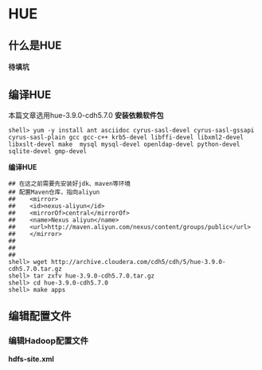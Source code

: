 # HUE
## 什么是HUE

####

#### 待填坑

####

## 编译HUE
本篇文章选用hue-3.9.0-cdh5.7.0
**安装依赖软件包**

```shell
shell> yum -y install ant asciidoc cyrus-sasl-devel cyrus-sasl-gssapi cyrus-sasl-plain gcc gcc-c++ krb5-devel libffi-devel libxml2-devel libxslt-devel make  mysql mysql-devel openldap-devel python-devel sqlite-devel gmp-devel
```
**编译HUE**
```shell
## 在这之前需要先安装好jdk、maven等环境
## 配置Maven仓库，指向aliyun 
##    <mirror>
##    <id>nexus-aliyun</id>
##    <mirrorOf>central</mirrorOf>
##    <name>Nexus aliyun</name>
##    <url>http://maven.aliyun.com/nexus/content/groups/public</url>
##    </mirror>
##
##
##
shell> wget http://archive.cloudera.com/cdh5/cdh/5/hue-3.9.0-cdh5.7.0.tar.gz
shell> tar zxfv hue-3.9.0-cdh5.7.0.tar.gz
shell> cd hue-3.9.0-cdh5.7.0
shell> make apps

```
## 编辑配置文件

### 编辑Hadoop配置文件

**hdfs-site.xml**

